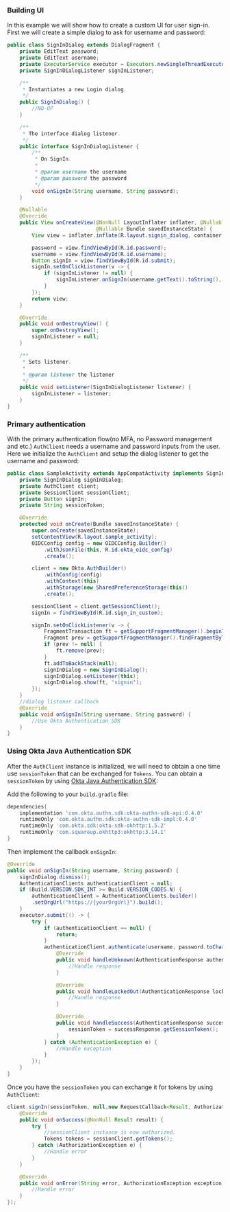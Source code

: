 ### Building UI

In this example we will show how to create a custom UI for user sign-in. First we will create a simple dialog to ask for username and password:

```java
public class SignInDialog extends DialogFragment {
    private EditText password;
    private EditText username;
    private ExecutorService executor = Executors.newSingleThreadExecutor();
    private SignInDialogListener signInListener;

    /**
     * Instantiates a new Login dialog.
     */
    public SignInDialog() {
        //NO-OP
    }

    /**
     * The interface dialog listener.
     */
    public interface SignInDialogListener {
        /**
         * On SignIn.
         *
         * @param username the username
         * @param password the password
         */
        void onSignIn(String username, String password);
    }

    @Nullable
    @Override
    public View onCreateView(@NonNull LayoutInflater inflater, @Nullable ViewGroup container,
                             @Nullable Bundle savedInstanceState) {
        View view = inflater.inflate(R.layout.signin_dialog, container, false);

        password = view.findViewById(R.id.password);
        username = view.findViewById(R.id.username);
        Button signIn = view.findViewById(R.id.submit);
        signIn.setOnClickListener(v -> {
            if (signInListener != null) {
                signInListener.onSignIn(username.getText().toString(), password.getText().toString());
            }
        });
        return view;
    }

    @Override
    public void onDestroyView() {
        super.onDestroyView();
        signInListener = null;
    }

    /**
     * Sets listener.
     *
     * @param listener the listener
     */
    public void setListener(SignInDialogListener listener) {
        signInListener = listener;
    }
}
```

### Primary authentication

With the primary authentication flow(no MFA, no Password management and etc.) `AuthClient` needs a username and password inputs from the user.
Here we initialize the `AuthClient` and setup the dialog listener to get the username and password:

```java
public class SampleActivity extends AppCompatActivity implements SignInDialog.SignInDialogListener {
    private SignInDialog signInDialog;
    private AuthClient client;
    private SessionClient sessionClient;
    private Button signIn;
    private String sessionToken;

    @Override
    protected void onCreate(Bundle savedInstanceState) {
        super.onCreate(savedInstanceState);
        setContentView(R.layout.sample_activity);
        OIDCConfig config = new OIDCConfig.Builder()
            .withJsonFile(this, R.id.okta_oidc_config)
            .create();

        client = new Okta.AuthBuilder()
            .withConfig(config)
            .withContext(this)
            .withStorage(new SharedPreferenceStorage(this))
            .create();

        sessionClient = client.getSessionClient();
        signIn = findViewById(R.id.sign_in_custom);

        signIn.setOnClickListener(v -> {
            FragmentTransaction ft = getSupportFragmentManager().beginTransaction();
            Fragment prev = getSupportFragmentManager().findFragmentByTag("signin");
            if (prev != null) {
                ft.remove(prev);
            }
            ft.addToBackStack(null);
            signInDialog = new SignInDialog();
            signInDialog.setListener(this);
            signInDialog.show(ft, "signin");
        });
    }
    //dialog listener callback
    @Override
    public void onSignIn(String username, String password) {
        //Use Okta Authentication SDK
    }
}
```

### Using Okta Java Authentication SDK

After the `AuthClient` instance is initialized, we will need to obtain a one time use `sessionToken` that can be exchanged for `Tokens`. You can obtain a `sessionToken` by using [Okta Java Authentication SDK](https://github.com/okta/okta-auth-java):

Add the following to your `build.gradle` file:

```gradle
dependencies{
    implementation 'com.okta.authn.sdk:okta-authn-sdk-api:0.4.0'
    runtimeOnly 'com.okta.authn.sdk:okta-authn-sdk-impl:0.4.0'
    runtimeOnly 'com.okta.sdk:okta-sdk-okhttp:1.5.2'
    runtimeOnly 'com.squareup.okhttp3:okhttp:3.14.1'
}

```

Then implement the callback `onSignIn`:

```java
@Override
public void onSignIn(String username, String password) {
    signInDialog.dismiss();
    AuthenticationClients authenticationClient = null;
    if (Build.VERSION.SDK_INT >= Build.VERSION_CODES.N) {
        authenticationClient = AuthenticationClients.builder()
        .setOrgUrl("https://{yourOrgUrl}").build();
    }
    executor.submit(() -> {
        try {
            if (authenticationClient == null) {
                return;
            }
            authenticationClient.authenticate(username, password.toCharArray(),null, new AuthenticationStateHandlerAdapter() {
                @Override
                public void handleUnknown(AuthenticationResponse authenticationResponse) {
                    //Handle response
                }

                @Override
                public void handleLockedOut(AuthenticationResponse lockedOut) {
                    //Handle response
                }

                @Override
                public void handleSuccess(AuthenticationResponse successResponse) {
                    sessionToken = successResponse.getSessionToken();
                }
            } catch (AuthenticationException e) {
                //Handle exception
            }
        });
    }
}
```

Once you have the `sessionToken` you can exchange it for tokens by using `AuthClient`:

```java
client.signIn(sessionToken, null,new RequestCallback<Result, AuthorizationException>() {
    @Override
    public void onSuccess(@NonNull Result result) {
        try {
            //sessionClient instance is now authorized.
            Tokens tokens = sessionClient.getTokens();
        } catch (AuthorizationException e) {
            //Handle error
        }
    }

    @Override
    public void onError(String error, AuthorizationException exception) {
        //Handle error
    }
});
```
